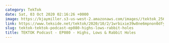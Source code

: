 ```yaml
---
category: TekTok
date: Sat, 03 Oct 2020 02:16:26 +0000
image: https://kjaymiller.s3-us-west-2.amazonaws.com/images//tektok_256.jpeg
link: https://www.tekside.net/tektok/2020/10/2/1wrbixie39w8ne6mpnon0dfyjo3thd
slug: tektok-tektok-podcast-ep080-highs-lows-rabbit-holes
title: TEKTOK Podcast - EP080 - Highs, Lows & Rabbit Holes
---
```


<p class=""></p>